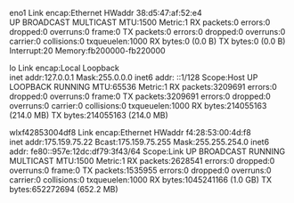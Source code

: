 eno1      Link encap:Ethernet  HWaddr 38:d5:47:af:52:e4  
          UP BROADCAST MULTICAST  MTU:1500  Metric:1
          RX packets:0 errors:0 dropped:0 overruns:0 frame:0
          TX packets:0 errors:0 dropped:0 overruns:0 carrier:0
          collisions:0 txqueuelen:1000 
          RX bytes:0 (0.0 B)  TX bytes:0 (0.0 B)
          Interrupt:20 Memory:fb200000-fb220000 

lo        Link encap:Local Loopback  
          inet addr:127.0.0.1  Mask:255.0.0.0
          inet6 addr: ::1/128 Scope:Host
          UP LOOPBACK RUNNING  MTU:65536  Metric:1
          RX packets:3209691 errors:0 dropped:0 overruns:0 frame:0
          TX packets:3209691 errors:0 dropped:0 overruns:0 carrier:0
          collisions:0 txqueuelen:1000 
          RX bytes:214055163 (214.0 MB)  TX bytes:214055163 (214.0 MB)

wlxf42853004df8 Link encap:Ethernet  HWaddr f4:28:53:00:4d:f8  
          inet addr:175.159.75.22  Bcast:175.159.75.255  Mask:255.255.254.0
          inet6 addr: fe80::957e:12dc:df79:3f43/64 Scope:Link
          UP BROADCAST RUNNING MULTICAST  MTU:1500  Metric:1
          RX packets:2628541 errors:0 dropped:0 overruns:0 frame:0
          TX packets:1535955 errors:0 dropped:0 overruns:0 carrier:0
          collisions:0 txqueuelen:1000 
          RX bytes:1045241166 (1.0 GB)  TX bytes:652272694 (652.2 MB)


